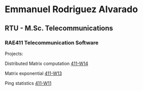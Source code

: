 # Emmanuel Rodriguez Alvarado
## RTU - M.Sc. Telecommunications
### RAE411 Telecommunication Software

Projects:

Distributed Matrix computation [411-W14](https://emma-alv.github.io/411-W14)

Matrix exponential [411-W13](https://emma-alv.github.io/Week14)

Ping statistics [411-W11](https://emma-alv.github.io/ping_statistics)
